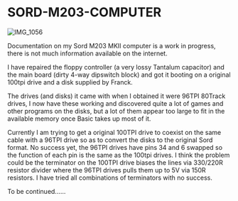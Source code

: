 # SORD-M203-COMPUTER
![IMG_1056](https://github.com/user-attachments/assets/09d2c19a-47b3-4e2f-865a-1ca16af44a0c)

Documentation on my Sord M203 MKII computer is a work in progress, there is not much information available on the internet.

I have repaired the floppy controller (a very lossy Tantalum capacitor) and the main board (dirty 4-way dipswitch block) and got it booting on a original 100tpi drive and a disk supplied by Franck. 

The drives (and disks)  it came with when I obtained it were 96TPI 80Track drives, 
I now have these working and discovered quite a lot of games and other programs on the disks, but a lot of them appear too large to fit in the available memory once Basic takes up most of it.

Currently I am trying to get a original 100TPI drive to coexist on the same cable with a 96TPI drive so as to convert the disks to the original Sord format.
No success yet, the 96TPI drives have pins 34 and 6 swapped so the function of each pin is the same as the 100tpi drives. 
I think the problem could be the terminator on the 100TPI drive biases the lines via 330/220R resistor divider where the 96TPI drives pulls them up to 5V via 150R resistors. I have tried all combinations of terminators with no success.

To be continued......
